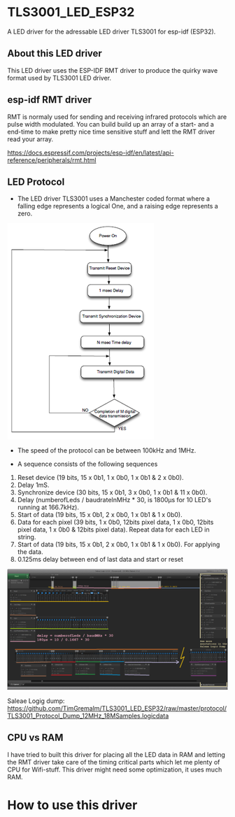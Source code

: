 # TLS3001_LED_ESP32
A LED driver for the adressable LED driver TLS3001 for esp-idf (ESP32).

## About this LED driver
This LED driver uses the ESP-IDF RMT driver to produce the quirky wave format used by TLS3001 LED driver.

## esp-idf RMT driver
RMT is normaly used for sending and receiving infrared protocols which are pulse width modulated.
You can build build up an array of a start- and a end-time to make pretty nice time sensitive stuff and lett the RMT driver read your array.

https://docs.espressif.com/projects/esp-idf/en/latest/api-reference/peripherals/rmt.html

## LED Protocol
* The LED driver TLS3001 uses a Manchester coded format where a falling edge represents a logical One, and a raising edge represents a zero.

![TLS3001 Protocol Flow Chart](protocol/TLS3001-flow_chart.png)

* The speed of the protocol can be between 100kHz and 1MHz.

* A sequence consists of the following sequences

1. Reset device (19 bits, 15 x 0b1, 1 x 0b0, 1 x 0b1 & 2 x 0b0).
2. Delay 1mS.
3. Synchronize device (30 bits, 15 x 0b1, 3 x 0b0, 1 x 0b1 & 11 x 0b0).
4. Delay (numberofLeds / baudrateInMHz * 30, is 1800µs for 10 LED's running at 166.7kHz).
5. Start of data (19 bits, 15 x 0b1, 2 x 0b0, 1 x 0b1 & 1 x 0b0).
6. Data for each pixel (39 bits, 1 x 0b0, 12bits pixel data, 1 x 0b0, 12bits pixel data, 1 x 0b0 & 12bits pixel data). Repeat data for each LED in string.
7. Start of data (19 bits, 15 x 0b1, 2 x 0b0, 1 x 0b1 & 1 x 0b0). For applying the data.
8. 0.125ms delay between end of last data and start or reset

![TLS3001 Protocol Saleae Logic Dump](protocol/TLS3001_Protocol_Dump_12MHz_18MSamples.png)

Saleae Logig dump: https://github.com/TimGremalm/TLS3001_LED_ESP32/raw/master/protocol/TLS3001_Protocol_Dump_12MHz_18MSamples.logicdata

## CPU vs RAM
I have tried to built this driver for placing all the LED data in RAM and letting the RMT driver take care of the timing critical parts which let me plenty of CPU for Wifi-stuff.
This driver might need some optimization, it uses much RAM.

# How to use this driver

